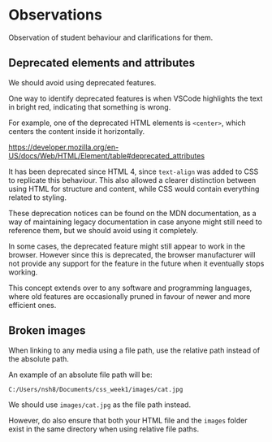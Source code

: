 # Observations

Observation of student behaviour and clarifications for them.

## Deprecated elements and attributes

We should avoid using deprecated features.

One way to identify deprecated features is when VSCode highlights the text in bright red, indicating that something is wrong.

For example, one of the deprecated HTML elements is `<center>`, which centers the content inside it horizontally.

https://developer.mozilla.org/en-US/docs/Web/HTML/Element/table#deprecated_attributes

It has been deprecated since HTML 4, since `text-align` was added to CSS to replicate this behaviour. This also allowed a clearer distinction between using HTML for structure and content, while CSS would contain everything related to styling.

These deprecation notices can be found on the MDN documentation, as a way of maintaining legacy documentation in case anyone might still need to reference them, but we should avoid using it completely.

In some cases, the deprecated feature might still appear to work in the browser. However since this is deprecated, the browser manufacturer will not provide any support for the feature in the future when it eventually stops working.

This concept extends over to any software and programming languages, where old features are occasionally pruned in favour of newer and more efficient ones.

## Broken images

When linking to any media using a file path, use the relative path instead of the absolute path.

An example of an absolute file path will be:

`C:/Users/nsh8/Documents/css_week1/images/cat.jpg`

We should use `images/cat.jpg` as the file path instead.

However, do also ensure that both your HTML file and the `images` folder exist in the same directory when using relative file paths.
